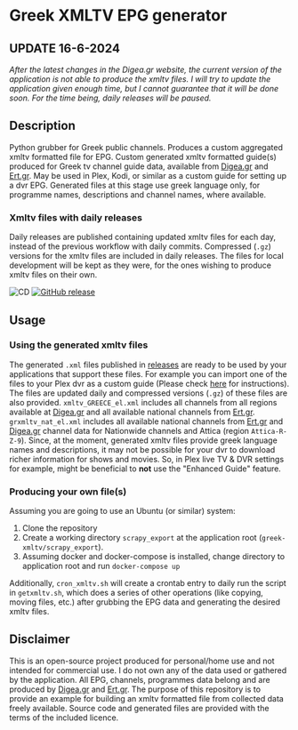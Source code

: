 # Greek XMLTV EPG generator

## UPDATE 16-6-2024

*After the latest changes  in the Digea.gr website, the current version of the application is not able to produce the xmltv files. I will try to update the application given enough time, but I cannot guarantee that it will be done soon. For the time being, daily releases will be paused.*

## Description

Python grubber for Greek public channels. Produces a custom aggregated xmltv formatted file for EPG. Custom generated xmltv formatted guide(s) produced for Greek tv channel guide data, available from [Digea.gr][digeagr
] and [Ert.gr][ertgr]. May be used in Plex, Kodi, or similar as a custom guide for setting up a dvr EPG. Generated files at this stage use greek language only, for programme names, descriptions and channel names, where available.

### Xmltv files with daily releases

Daily releases are published containing updated xmltv files for each day, instead of the previous workflow with daily commits. Compressed (`.gz`) versions for the xmltv files are included in daily releases. The files for local development will be kept as they were, for the ones wishing to produce xmltv files on their own.

![CD](https://github.com/chrisliatas/greek-xmltv/workflows/CD/badge.svg)
[![GitHub release](https://img.shields.io/github/v/release/chrisliatas/greek-xmltv)](https://github.com/chrisliatas/greek-xmltv/releases/)

## Usage

### Using the generated xmltv files

The generated `.xml` files published in [releases][grxmltvrels] are ready to be used by your applications that support these files.
 For example you can import one of the files to your Plex dvr as a custom guide (Please check [here][Plexguide] for
  instructions). The files are updated daily and compressed versions (`.gz`) of these files are also provided.  `xmltv_GREECE_el.xml`
   includes all channels from all regions available at [Digea.gr][digeagr] and all available national channels from [Ert.gr][ertgr].
    `grxmltv_nat_el.xml` includes all available national channels from [Ert.gr][ertgr] and [Digea.gr][digeagr] channel data for
     Nationwide channels and Attica (region `Attica-R-Z-9`).
Since, at the moment, generated xmltv files provide greek language names and descriptions, it may not be possible for your dvr to download richer information for shows and movies. So, in Plex live TV & DVR settings for example, might be beneficial to **not** use the "Enhanced Guide" feature.

### Producing your own file(s)

Assuming you are going to use an Ubuntu (or similar) system:

1. Clone the repository
2. Create a working directory `scrapy_export` at the application root (`greek-xmltv/scrapy_export`).
3. Assuming docker and docker-compose is installed, change directory to application root and run
```docker-compose up```

Additionally, `cron_xmltv.sh` will create a crontab entry to daily run the script in `getxmltv.sh`, which does a
 series of other operations (like copying, moving files, etc.) after grubbing the EPG data and generating the desired
  xmltv files.

## Disclaimer

This is an open-source project produced for personal/home use and not intended for commercial use. I do not own
 any of the  data used or gathered by the application. All EPG, channels, programmes data belong and are produced by
  [Digea.gr][digeagr] and [Ert.gr][ertgr]. The purpose of this repository is to provide an example for building an
  xmltv formatted file from collected data freely available. Source code and generated files are provided with the
   terms of the included licence.

[grxmltvrels]: https://github.com/chrisliatas/greek-xmltv/releases
[Plexguide]: https://support.plex.tv/articles/using-an-xmltv-guide/
[digeagr]: https://www.digea.gr/EPG/
[ertgr]: https://program.ert.gr/
